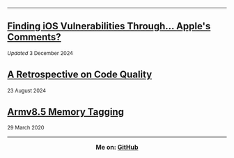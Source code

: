 <hr>

## [Finding iOS Vulnerabilities Through... Apple's Comments?](ios_vuln_research_1.md)
<sup>*Updated* 3 December 2024</sup>

## [A Retrospective on Code Quality](code_quality_zelda.md)
<sup>23 August 2024</sup>

## [Armv8.5 Memory Tagging](Memory_Tagging.md)
<sup>29 March 2020</sup>

<hr>
<b><center>Me on: <a href="https://github.com/gdifiore/">GitHub</a>
